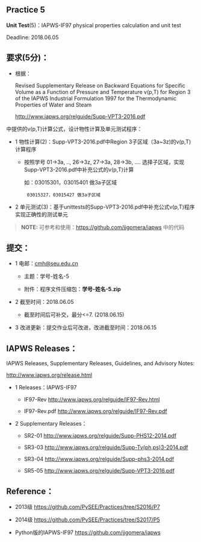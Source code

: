 
## Practice 5

**Unit Test**(5)：IAPWS-IF97 physical properties calculation and unit test  

Deadline: 2018.06.05

## 要求(5分)：

* 根据：
     
     Revised Supplementary Release on Backward Equations for Specific Volume
      as a Function of Pressure and Temperature v(p,T)
     for Region 3 of the IAPWS Industrial Formulation 1997 for the 
     Thermodynamic Properties of Water and Steam

     http://www.iapws.org/relguide/Supp-VPT3-2016.pdf

 中提供的v(p,T)计算公式，设计物性计算及单元测试程序：

 * 1 物性计算(2)：Supp-VPT3-2016.pdf中Region 3子区域（3a~3z)的v(p,T)计算程序

    * 按照学号 01->3a, .., 26->3z, 27->3a, 28->3b, ....  选择子区域，实现Supp-VPT3-2016.pdf中补充公式的v(p,T)计算

       如：03015301，03015401 做3a子区域

           03015327，03015427 做3a子区域


 * 2 单元测试(3)：基于unittests的Supp-VPT3-2016.pdf中补充公式v(p,T)程序实现正确性的测试单元

>**NOTE:** 可参考和使用：https://github.com/jjgomera/iapws  中的代码  
 
## 提交：

* 1 电邮：cmh@seu.edu.cn 
    
  * 主题：学号-姓名-5
    
  * 附件：程序文件压缩包：**学号-姓名-5.zip**

* 2 截至时间：2018.06.05

  * 截至时间后可补交，最分<=7. (2018.06.15)

* 3 改进更新：提交作业后可改进，改进截至时间：2018.06.15

## IAPWS Releases： 

IAPWS Releases, Supplementary Releases, Guidelines, and Advisory Notes:

http://www.iapws.org/release.html
              
* 1 Releases：IAPWS-IF97
           
  * IF97-Rev http://www.iapws.org/relguide/IF97-Rev.html
            
  * IF97-Rev.pdf  http://www.iapws.org/relguide/IF97-Rev.pdf

 * 2 Supplementary Releases：
      
   * SR2-01 http://www.iapws.org/relguide/Supp-PHS12-2014.pdf
        
   * SR3-03 http://www.iapws.org/relguide/Supp-Tv(ph,ps)3-2014.pdf
        
   * SR3-04 http://www.iapws.org/relguide/Supp-phs3-2014.pdf
        
   * SR5-05 http://www.iapws.org/relguide/Supp-VPT3-2016.pdf

## Reference：

* 2013级 https://github.com/PySEE/Practices/tree/S2016/P7

* 2014级 https://github.com/PySEE/Practices/tree/S2017/P5

* Python版的IAPWS-IF97 https://github.com/jjgomera/iapws

